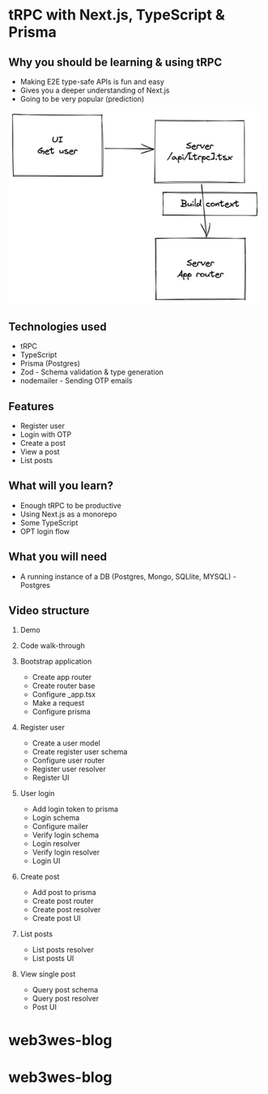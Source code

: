 # tRPC with Next.js, TypeScript & Prisma

## Why you should be learning & using tRPC
* Making E2E type-safe APIs is fun and easy
* Gives you a deeper understanding of Next.js 
* Going to be very popular (prediction)


<img src="./diagram.png" width="500px"/>

## Technologies used
* tRPC
* TypeScript
* Prisma (Postgres)
* Zod - Schema validation & type generation
* nodemailer - Sending OTP emails

## Features
* Register user
* Login with OTP
* Create a post
* View a post
* List posts

## What will you learn?
* Enough tRPC to be productive
* Using Next.js as a monorepo
* Some TypeScript
* OPT login flow

## What you will need
* A running instance of a DB (Postgres, Mongo, SQLlite, MYSQL) - Postgres

## Video structure
1. Demo
2. Code walk-through

3. Bootstrap application
    - Create app router
    - Create router base
    - Configure _app.tsx
    - Make a request
    - Configure prisma
4. Register user
    - Create a user model
    - Create register user schema
    - Configure user router
    - Register user resolver
    - Register UI
5. User login
    - Add login token to prisma
    - Login schema
    - Configure mailer
    - Verify login schema
    - Login resolver
    - Verify login resolver
    - Login UI
6. Create post
    - Add post to prisma
    - Create post router
    - Create post resolver
    - Create post UI
7. List posts
    - List posts resolver
    - List posts UI
8. View single post
    - Query post schema
    - Query post resolver
    - Post UI
# web3wes-blog
# web3wes-blog

